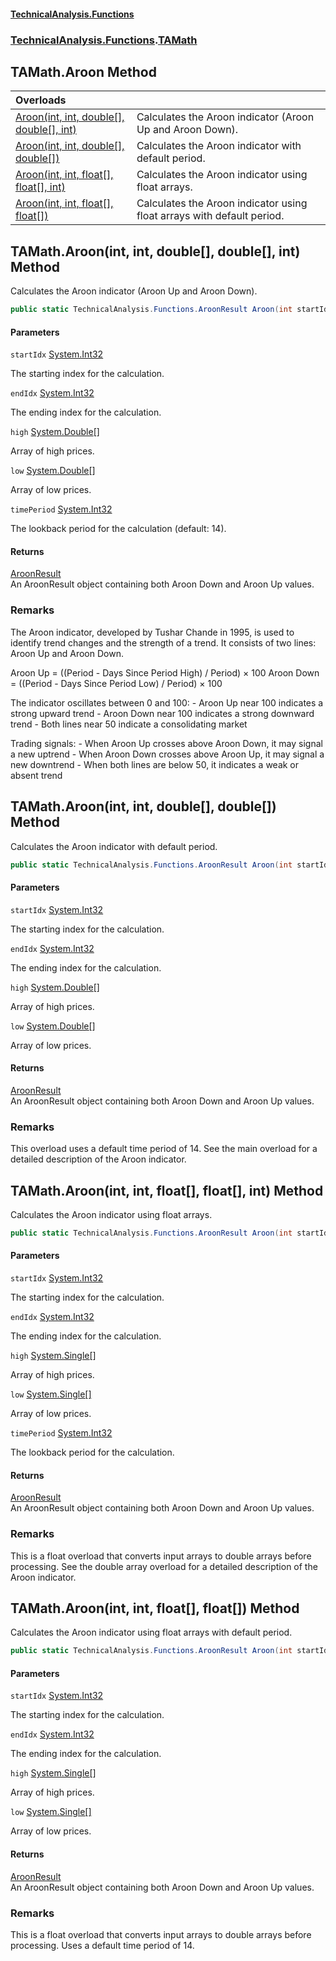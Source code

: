 #### [TechnicalAnalysis\.Functions](Atypical.TechnicalAnalysis.Functions.md 'Atypical\.TechnicalAnalysis\.Functions')
### [TechnicalAnalysis\.Functions](Atypical.TechnicalAnalysis.Functions.md#TechnicalAnalysis.Functions 'TechnicalAnalysis\.Functions').[TAMath](TAMath.md 'TechnicalAnalysis\.Functions\.TAMath')

## TAMath\.Aroon Method

| Overloads | |
| :--- | :--- |
| [Aroon\(int, int, double\[\], double\[\], int\)](TAMath.Aroon.md#TechnicalAnalysis.Functions.TAMath.Aroon(int,int,double[],double[],int) 'TechnicalAnalysis\.Functions\.TAMath\.Aroon\(int, int, double\[\], double\[\], int\)') | Calculates the Aroon indicator \(Aroon Up and Aroon Down\)\. |
| [Aroon\(int, int, double\[\], double\[\]\)](TAMath.Aroon.md#TechnicalAnalysis.Functions.TAMath.Aroon(int,int,double[],double[]) 'TechnicalAnalysis\.Functions\.TAMath\.Aroon\(int, int, double\[\], double\[\]\)') | Calculates the Aroon indicator with default period\. |
| [Aroon\(int, int, float\[\], float\[\], int\)](TAMath.Aroon.md#TechnicalAnalysis.Functions.TAMath.Aroon(int,int,float[],float[],int) 'TechnicalAnalysis\.Functions\.TAMath\.Aroon\(int, int, float\[\], float\[\], int\)') | Calculates the Aroon indicator using float arrays\. |
| [Aroon\(int, int, float\[\], float\[\]\)](TAMath.Aroon.md#TechnicalAnalysis.Functions.TAMath.Aroon(int,int,float[],float[]) 'TechnicalAnalysis\.Functions\.TAMath\.Aroon\(int, int, float\[\], float\[\]\)') | Calculates the Aroon indicator using float arrays with default period\. |

<a name='TechnicalAnalysis.Functions.TAMath.Aroon(int,int,double[],double[],int)'></a>

## TAMath\.Aroon\(int, int, double\[\], double\[\], int\) Method

Calculates the Aroon indicator \(Aroon Up and Aroon Down\)\.

```csharp
public static TechnicalAnalysis.Functions.AroonResult Aroon(int startIdx, int endIdx, double[] high, double[] low, int timePeriod);
```
#### Parameters

<a name='TechnicalAnalysis.Functions.TAMath.Aroon(int,int,double[],double[],int).startIdx'></a>

`startIdx` [System\.Int32](https://docs.microsoft.com/en-us/dotnet/api/System.Int32 'System\.Int32')

The starting index for the calculation\.

<a name='TechnicalAnalysis.Functions.TAMath.Aroon(int,int,double[],double[],int).endIdx'></a>

`endIdx` [System\.Int32](https://docs.microsoft.com/en-us/dotnet/api/System.Int32 'System\.Int32')

The ending index for the calculation\.

<a name='TechnicalAnalysis.Functions.TAMath.Aroon(int,int,double[],double[],int).high'></a>

`high` [System\.Double](https://docs.microsoft.com/en-us/dotnet/api/System.Double 'System\.Double')[\[\]](https://docs.microsoft.com/en-us/dotnet/api/System.Array 'System\.Array')

Array of high prices\.

<a name='TechnicalAnalysis.Functions.TAMath.Aroon(int,int,double[],double[],int).low'></a>

`low` [System\.Double](https://docs.microsoft.com/en-us/dotnet/api/System.Double 'System\.Double')[\[\]](https://docs.microsoft.com/en-us/dotnet/api/System.Array 'System\.Array')

Array of low prices\.

<a name='TechnicalAnalysis.Functions.TAMath.Aroon(int,int,double[],double[],int).timePeriod'></a>

`timePeriod` [System\.Int32](https://docs.microsoft.com/en-us/dotnet/api/System.Int32 'System\.Int32')

The lookback period for the calculation \(default: 14\)\.

#### Returns
[AroonResult](AroonResult.md 'TechnicalAnalysis\.Functions\.AroonResult')  
An AroonResult object containing both Aroon Down and Aroon Up values\.

### Remarks
The Aroon indicator, developed by Tushar Chande in 1995, is used to identify trend changes and the 
strength of a trend\. It consists of two lines: Aroon Up and Aroon Down\.

Aroon Up = \(\(Period \- Days Since Period High\) / Period\) × 100
Aroon Down = \(\(Period \- Days Since Period Low\) / Period\) × 100

The indicator oscillates between 0 and 100:
\- Aroon Up near 100 indicates a strong upward trend
\- Aroon Down near 100 indicates a strong downward trend
\- Both lines near 50 indicate a consolidating market

Trading signals:
\- When Aroon Up crosses above Aroon Down, it may signal a new uptrend
\- When Aroon Down crosses above Aroon Up, it may signal a new downtrend
\- When both lines are below 50, it indicates a weak or absent trend

<a name='TechnicalAnalysis.Functions.TAMath.Aroon(int,int,double[],double[])'></a>

## TAMath\.Aroon\(int, int, double\[\], double\[\]\) Method

Calculates the Aroon indicator with default period\.

```csharp
public static TechnicalAnalysis.Functions.AroonResult Aroon(int startIdx, int endIdx, double[] high, double[] low);
```
#### Parameters

<a name='TechnicalAnalysis.Functions.TAMath.Aroon(int,int,double[],double[]).startIdx'></a>

`startIdx` [System\.Int32](https://docs.microsoft.com/en-us/dotnet/api/System.Int32 'System\.Int32')

The starting index for the calculation\.

<a name='TechnicalAnalysis.Functions.TAMath.Aroon(int,int,double[],double[]).endIdx'></a>

`endIdx` [System\.Int32](https://docs.microsoft.com/en-us/dotnet/api/System.Int32 'System\.Int32')

The ending index for the calculation\.

<a name='TechnicalAnalysis.Functions.TAMath.Aroon(int,int,double[],double[]).high'></a>

`high` [System\.Double](https://docs.microsoft.com/en-us/dotnet/api/System.Double 'System\.Double')[\[\]](https://docs.microsoft.com/en-us/dotnet/api/System.Array 'System\.Array')

Array of high prices\.

<a name='TechnicalAnalysis.Functions.TAMath.Aroon(int,int,double[],double[]).low'></a>

`low` [System\.Double](https://docs.microsoft.com/en-us/dotnet/api/System.Double 'System\.Double')[\[\]](https://docs.microsoft.com/en-us/dotnet/api/System.Array 'System\.Array')

Array of low prices\.

#### Returns
[AroonResult](AroonResult.md 'TechnicalAnalysis\.Functions\.AroonResult')  
An AroonResult object containing both Aroon Down and Aroon Up values\.

### Remarks
This overload uses a default time period of 14\.
See the main overload for a detailed description of the Aroon indicator\.

<a name='TechnicalAnalysis.Functions.TAMath.Aroon(int,int,float[],float[],int)'></a>

## TAMath\.Aroon\(int, int, float\[\], float\[\], int\) Method

Calculates the Aroon indicator using float arrays\.

```csharp
public static TechnicalAnalysis.Functions.AroonResult Aroon(int startIdx, int endIdx, float[] high, float[] low, int timePeriod);
```
#### Parameters

<a name='TechnicalAnalysis.Functions.TAMath.Aroon(int,int,float[],float[],int).startIdx'></a>

`startIdx` [System\.Int32](https://docs.microsoft.com/en-us/dotnet/api/System.Int32 'System\.Int32')

The starting index for the calculation\.

<a name='TechnicalAnalysis.Functions.TAMath.Aroon(int,int,float[],float[],int).endIdx'></a>

`endIdx` [System\.Int32](https://docs.microsoft.com/en-us/dotnet/api/System.Int32 'System\.Int32')

The ending index for the calculation\.

<a name='TechnicalAnalysis.Functions.TAMath.Aroon(int,int,float[],float[],int).high'></a>

`high` [System\.Single](https://docs.microsoft.com/en-us/dotnet/api/System.Single 'System\.Single')[\[\]](https://docs.microsoft.com/en-us/dotnet/api/System.Array 'System\.Array')

Array of high prices\.

<a name='TechnicalAnalysis.Functions.TAMath.Aroon(int,int,float[],float[],int).low'></a>

`low` [System\.Single](https://docs.microsoft.com/en-us/dotnet/api/System.Single 'System\.Single')[\[\]](https://docs.microsoft.com/en-us/dotnet/api/System.Array 'System\.Array')

Array of low prices\.

<a name='TechnicalAnalysis.Functions.TAMath.Aroon(int,int,float[],float[],int).timePeriod'></a>

`timePeriod` [System\.Int32](https://docs.microsoft.com/en-us/dotnet/api/System.Int32 'System\.Int32')

The lookback period for the calculation\.

#### Returns
[AroonResult](AroonResult.md 'TechnicalAnalysis\.Functions\.AroonResult')  
An AroonResult object containing both Aroon Down and Aroon Up values\.

### Remarks
This is a float overload that converts input arrays to double arrays before processing\.
See the double array overload for a detailed description of the Aroon indicator\.

<a name='TechnicalAnalysis.Functions.TAMath.Aroon(int,int,float[],float[])'></a>

## TAMath\.Aroon\(int, int, float\[\], float\[\]\) Method

Calculates the Aroon indicator using float arrays with default period\.

```csharp
public static TechnicalAnalysis.Functions.AroonResult Aroon(int startIdx, int endIdx, float[] high, float[] low);
```
#### Parameters

<a name='TechnicalAnalysis.Functions.TAMath.Aroon(int,int,float[],float[]).startIdx'></a>

`startIdx` [System\.Int32](https://docs.microsoft.com/en-us/dotnet/api/System.Int32 'System\.Int32')

The starting index for the calculation\.

<a name='TechnicalAnalysis.Functions.TAMath.Aroon(int,int,float[],float[]).endIdx'></a>

`endIdx` [System\.Int32](https://docs.microsoft.com/en-us/dotnet/api/System.Int32 'System\.Int32')

The ending index for the calculation\.

<a name='TechnicalAnalysis.Functions.TAMath.Aroon(int,int,float[],float[]).high'></a>

`high` [System\.Single](https://docs.microsoft.com/en-us/dotnet/api/System.Single 'System\.Single')[\[\]](https://docs.microsoft.com/en-us/dotnet/api/System.Array 'System\.Array')

Array of high prices\.

<a name='TechnicalAnalysis.Functions.TAMath.Aroon(int,int,float[],float[]).low'></a>

`low` [System\.Single](https://docs.microsoft.com/en-us/dotnet/api/System.Single 'System\.Single')[\[\]](https://docs.microsoft.com/en-us/dotnet/api/System.Array 'System\.Array')

Array of low prices\.

#### Returns
[AroonResult](AroonResult.md 'TechnicalAnalysis\.Functions\.AroonResult')  
An AroonResult object containing both Aroon Down and Aroon Up values\.

### Remarks
This is a float overload that converts input arrays to double arrays before processing\.
Uses a default time period of 14\.